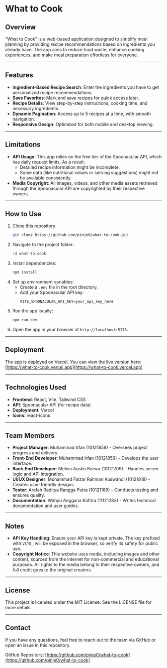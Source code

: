 # What to Cook

## Overview

"What to Cook" is a web-based application designed to simplify meal planning by providing recipe recommendations based on ingredients you already have. The app aims to reduce food waste, enhance cooking experiences, and make meal preparation effortless for everyone.

---

## Features

- **Ingredient-Based Recipe Search**: Enter the ingredients you have to get personalized recipe recommendations.
- **Save Favorites**: Mark and save recipes for quick access later.
- **Recipe Details**: View step-by-step instructions, cooking time, and necessary ingredients.
- **Dynamic Pagination**: Access up to 5 recipes at a time, with smooth navigation.
- **Responsive Design**: Optimized for both mobile and desktop viewing.

---

## Limitations

- **API Usage**: This app relies on the free tier of the Spoonacular API, which has daily request limits. As a result:
  - Detailed recipe information might be incomplete.
  - Some data (like nutritional values or serving suggestions) might not be available consistently.
- **Media Copyright**: All images, videos, and other media assets retrieved through the Spoonacular API are copyrighted by their respective owners.

---

## How to Use

1. Clone this repository:
   ```bash
   git clone https://github.com/pinje0/what-to-cook.git
   ```
2. Navigate to the project folder:
   ```bash
   cd what-to-cook
   ```
3. Install dependencies:
   ```bash
   npm install
   ```
4. Set up environment variables:
   - Create a `.env` file in the root directory.
   - Add your Spoonacular API key:
     ```env
     VITE_SPOONACULAR_API_KEY=your_api_key_here
     ```
5. Run the app locally:
   ```bash
   npm run dev
   ```
6. Open the app in your browser at `http://localhost:5173`.

---

## Deployment

The app is deployed on Vercel. You can view the live version here:
[https://what-to-cook.vercel.app](https://what-to-cook.vercel.app)

---

## Technologies Used

- **Frontend**: React, Vite, Tailwind CSS
- **API**: Spoonacular API (for recipe data)
- **Deployment**: Vercel
- **Icons**: react-icons

---

## Team Members

- **Project Manager**: Muhammad Irfan (10121859) - Oversees project progress and delivery.
- **Front-End Developer**: Muhammad Irfan (10121859) - Develops the user interface.
- **Back-End Developer**: Melvin Austin Korwa (10121709) - Handles server logic and API integration.
- **UI/UX Designer**: Muhammad Faizar Rahman Kuswandi (10121818) - Creates user-friendly designs.
- **Tester**: Arafah Raditya Rangga Putra (10121189) - Conducts testing and ensures quality.
- **Documentation**: Wahyu Anggana Kafitra (11121283) - Writes technical documentation and user guides.

---

## Notes

- **API Key Handling**: Ensure your API key is kept private. The key prefixed with `VITE_` will be exposed in the browser, so verify its safety for public use.
- **Copyright Notice**: This website uses media, including images and other content, sourced from the internet for non-commercial and educational purposes. All rights to the media belong to their respective owners, and full credit goes to the original creators.

---

## License

This project is licensed under the MIT License. See the LICENSE file for more details.

---

## Contact

If you have any questions, feel free to reach out to the team via GitHub or open an issue in this repository.

GitHub Repository: [https://github.com/pinje0/what-to-cook](https://github.com/pinje0/what-to-cook)
